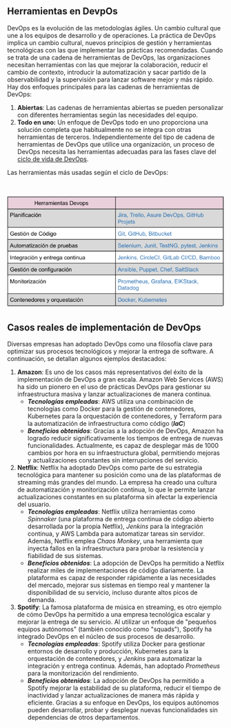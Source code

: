 ## Herramientas en DevpOs
DevOps es la evolución de las metodologías ágiles. Un cambio cultural que une a los equipos de desarrollo y de operaciones. La práctica de DevOps implica un cambio cultural, nuevos principios de gestión y herramientas tecnológicas con las que implementar las prácticas recomendadas.
Cuando se trata de una cadena de herramientas de DevOps, las organizaciones necesitan herramientas con las que mejorar la colaboración, reducir el cambio de contexto, introducir la automatización y sacar partido de la observabilidad y la supervisión para lanzar software mejor y más rápido.
Hay dos enfoques principales para las cadenas de herramientas de DevOps:
1. **Abiertas**: Las cadenas de herramientas abiertas se pueden personalizar con diferentes herramientas según las necesidades del equipo.
2. **Todo en uno:** Un enfoque de DevOps todo en uno proporciona una solución completa que habitualmente no se integra con otras herramientas de terceros.
Independientemente del tipo de cadena de herramientas de DevOps que utilice una organización, un proceso de DevOps necesita las herramientas adecuadas para las fases clave del [ciclo de vida de DevOps](https://unity.com/es/topics/devops-lifecycle).<br>

Las herramientas más usadas según el ciclo de DevOps:

<br>

![](https://github.com/Ivanasp43/Devops/blob/main/IMAGENES/Captura%20de%20pantalla%202024-10-29%20162617.png)





## Casos reales de implementación de DevOps

Diversas empresas han adoptado DevOps como una filosofía clave para optimizar sus procesos tecnológicos y mejorar la entrega de software. A continuación, se detallan algunos ejemplos destacados:
1. **Amazon**: Es uno de los casos más representativos del éxito de la implementación de DevOps a gran escala. Amazon Web Services (AWS) ha sido un pionero en el uso de prácticas DevOps para gestionar su infraestructura masiva y lanzar
actualizaciones de manera continua.
   * ***Tecnologías empleadas***: AWS utiliza una combinación de tecnologías como Docker para la gestión de contenedores, Kubernetes para la orquestación de contenedores, y Terraform para la automatización de infraestructura como código (***IaC***)
   * ***Beneficios obtenidos***: Gracias a la adopción de DevOps, Amazon ha logrado reducir significativamente los tiempos de entrega de nuevas funcionalidades. Actualmente, es capaz de desplegar más de 1000 cambios por hora en su infraestructura global, permitiendo mejoras y actualizaciones constantes sin interrupciones del servicio.
2. **Netflix**: Netflix ha adoptado DevOps como parte de su estrategia tecnológica para mantener su posición como una de las plataformas de streaming más grandes del mundo. La empresa ha creado una cultura de automatización y monitorización continua, lo que le permite lanzar actualizaciones constantes en su plataforma sin afectar la experiencia del usuario.
   * ***Tecnologías empleadas***: Netflix utiliza herramientas como *Spinnaker* (una plataforma de entrega continua de código abierto desarrollada por la propia Netflix), *Jenkins* para la integración continua, y AWS Lambda para automatizar tareas sin servidor. Además, Netflix emplea *Chaos Monkey*, una herramienta que inyecta fallos en la infraestructura para probar la 
 resistencia y fiabilidad de sus sistemas.
   * ***Beneficios obtenidos***: La adopción de DevOps ha permitido a Netflix realizar miles de implementaciones de código diariamente. La plataforma es capaz de responder rápidamente a las necesidades del mercado, mejorar sus sistemas en tiempo real y mantener la disponibilidad de su servicio, incluso durante altos picos de demanda.
3. **Spotify**: La famosa plataforma de música en streaming, es otro ejemplo de cómo DevOps ha permitido a una empresa tecnológica escalar y mejorar la entrega de su servicio. Al utilizar un enfoque de "pequeños equipos autónomos" (también conocido como "squads"), Spotify ha integrado DevOps en el núcleo de sus procesos de desarrollo.
   * ***Tecnologías empleadas***: Spotify utiliza Docker para gestionar entornos de desarrollo y producción, Kubernetes para la orquestación de contenedores, y *Jenkins* para automatizar la integración y entrega continua. Además, han adoptado        *Prometheus* para la monitorización del rendimiento.
   * ***Beneficios obtenidos***: La adopción de DevOps ha permitido a Spotify mejorar la estabilidad de su plataforma, reducir el tiempo de inactividad y lanzar actualizaciones de manera más rápida y eficiente. Gracias a su enfoque en DevOps, los equipos autónomos pueden desarrollar, probar y desplegar nuevas funcionalidades sin dependencias de otros departamentos.

